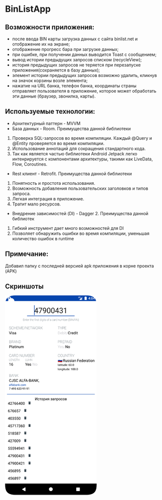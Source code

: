 # BinListApp
## Возможности приложения:
*  после ввода BIN карты загрузка данных с сайта binlist.net и отображение их на экране;
*  отображение прогресс бара при загрузке данных;
*  при ошибке, при получении данных выводится Toast c сообщением;
*  вывод истории предыдущих запросов списком (recycleView);
*  история предыдущих запросов не теряется при перезапуске приложения(сохраняется в базу данных);
*  элемент истории предыдущих запросов возможно удалить, кликнув на значок корзины возле элемента;
*  нажатие на URL банка, телефон банка, координаты страны отправляет пользователя в приложение, которое может обработать эти данные (браузер, звонилка, карты).
## Используемые технологии:  
* Архитектурный паттерн - MVVM  
* База данных - Room. Преимущества данной библиотеки  
 1. Проверка SQL-запросов во время компиляции. Каждый @Query и @Entity проверяется во время компиляции.  
 2. Использование аннотаций для сокращения стандартного кода.  
 3. Так как является частью библиотеки Android Jetpack легко интенрируется с компонентами архитектуры, такими как LiveData, Flow, Coroutines.  
 * Rest клиент - Retrofit. Преимущества данной библиотеки
 1. Понятность и простота использования.
 2. Возможность добавления пользовательских заголовков и типов запроса.
 3. Легкая интеграция в приложение.
 4. Тратит мало ресурсов.
* Внедрение зависимостей (DI) - Dagger 2. Преимущества данной библиотек
 1. Гибкий инструмент дает много возможностей для DI
 2. Позволяет обнаружить ошибки во время компиляции, уменьшая количество ошибок в runtime
 ## Примечание:
 Добавил папку с последней версией apk приложения в корне проекта (APK)
 ## Cкриншоты
 <img src="screenshots/Screenshot_20230226_230442.png" width="300">
